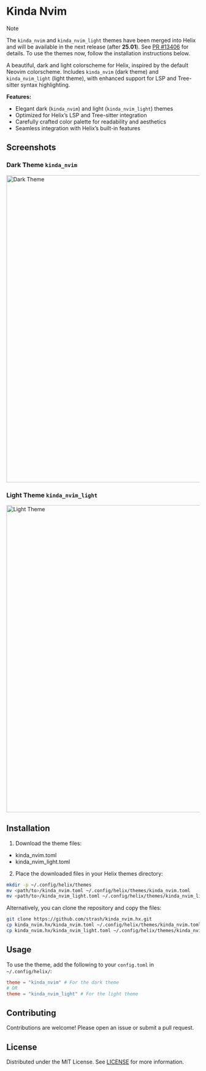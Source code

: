 # Kinda Nvim

> [!NOTE]
> The `kinda_nvim` and `kinda_nvim_light` themes have been merged into Helix and will be available in the next release (after **25.01**). See [PR #13406](https://github.com/helix-editor/helix/pull/13406) for details. To use the themes now, follow the installation instructions below.

A beautiful, dark and light colorscheme for Helix, inspired by the default Neovim colorscheme. Includes `kinda_nvim` (dark theme) and `kinda_nvim_light` (light theme), with enhanced support for LSP and Tree-sitter syntax highlighting.

**Features:**
- Elegant dark (`kinda_nvim`) and light (`kinda_nvim_light`) themes
- Optimized for Helix’s LSP and Tree-sitter integration
- Carefully crafted color palette for readability and aesthetics
- Seamless integration with Helix’s built-in features

## Screenshots

### Dark Theme `kinda_nvim`
<img width="800" alt="Dark Theme" src="https://github.com/user-attachments/assets/275bd258-8940-4d0f-a4d5-70736e7cc63d" />

### Light Theme `kinda_nvim_light`
<img width="800" alt="Light Theme" src="https://github.com/user-attachments/assets/eafff380-9da0-4d08-b9a2-2de2573aca19" />

## Installation

1. Download the theme files:
  - kinda_nvim.toml
  - kinda_nvim_light.toml
2. Place the downloaded files in your Helix themes directory:
```bash
mkdir -p ~/.config/helix/themes
mv <path/to>/kinda_nvim.toml ~/.config/helix/themes/kinda_nvim.toml
mv <path/to>/kinda_nvim_light.toml ~/.config/helix/themes/kinda_nvim_light.toml
```

Alternatively, you can clone the repository and copy the files:

```bash
git clone https://github.com/strash/kinda_nvim.hx.git
cp kinda_nvim.hx/kinda_nvim.toml ~/.config/helix/themes/kinda_nvim.toml
cp kinda_nvim.hx/kinda_nvim_light.toml ~/.config/helix/themes/kinda_nvim_light.toml
```

## Usage

To use the theme, add the following to your `config.toml` in `~/.config/helix/`:
```toml
theme = "kinda_nvim" # For the dark theme
# OR
theme = "kinda_nvim_light" # For the light theme
```

## Contributing

Contributions are welcome! Please open an issue or submit a pull request.

## License

Distributed under the MIT License. See [LICENSE](https://github.com/strash/kinda_nvim.hx/blob/main/LICENSE) for more information.

